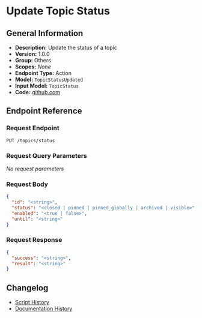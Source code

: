 <!-- BEGIN GENERATED CONTENT -->
# Update Topic Status

## General Information

- **Description:** Update the status of a topic
- **Version:** 1.0.0
- **Group:** Others
- **Scopes:** _None_
- **Endpoint Type:** Action
- **Model:** `TopicStatusUpdated`
- **Input Model:** `TopicStatus`
- **Code:** [github.com](https://github.com/NangoHQ/integration-templates/tree/main/integrations/discourse/actions/update-topic-status.ts)


## Endpoint Reference

### Request Endpoint

`PUT /topics/status`

### Request Query Parameters

_No request parameters_

### Request Body

```json
{
  "id": "<string>",
  "status": "<closed | pinned | pinned_globally | archived | visible>",
  "enabled": "<true | false>",
  "until": "<string>"
}
```

### Request Response

```json
{
  "success": "<string>",
  "result": "<string>"
}
```

## Changelog

- [Script History](https://github.com/NangoHQ/integration-templates/commits/main/integrations/discourse/actions/update-topic-status.ts)
- [Documentation History](https://github.com/NangoHQ/integration-templates/commits/main/integrations/discourse/actions/update-topic-status.md)

<!-- END  GENERATED CONTENT -->


